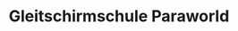 ---
title: "Gleitschirmschule Paraworld"
url: /zuerich/gleitschirmschule-paraworld/
shop: Freeflying
---